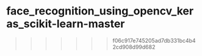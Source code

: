 # face_recognition_using_opencv_keras_scikit-learn-master
>>>>>>> f06c917e745205ad7db331bc4b42cd908d99d682
